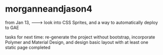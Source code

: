 # morganneandjason4

from Jan 13, ---> look into CSS Sprites, and a way to automatically deploy to GAE

tasks for next time: re-generate the project without bootstrap, incorporate Polymer and Material Design, and design basic layout with at least one static page completed
